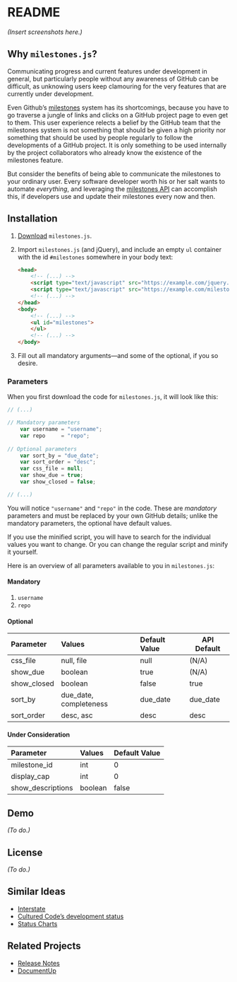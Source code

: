 README
======
*(Insert screenshots here.)*

Why `milestones.js`?
--------------------
Communicating progress and current features under development in general, but particularly people without any awareness of GitHub can be difficult, as unknowing users keep clamouring for the very features that are currently under development.

Even Github’s [milestones][milestones] system has its shortcomings, because you have to go traverse a jungle of links and clicks on a GitHub project page to even get to them. This user experience relects a belief by the GitHub team that the milestones system is not something that should be given a high priority nor something that should be used by people regularly to follow the developments of a GitHub project. It is only something to be used internally by the project collaborators who already know the existence of the milestones feature.

But consider the benefits of being able to communicate the milestones to your ordinary user. Every software developer worth his or her salt wants to automate *everything*, and leveraging the [milestones API][api] can accomplish this, if developers use and update their milestones every now and then.

Installation
------------

1. [Download][download] `milestones.js`.
2. Import `milestones.js` (and jQuery), and include an empty `ul` container with the id `#milestones` somewhere in your body text:

    ~~~html
    <head>
        <!-- (...) -->
        <script type="text/javascript" src="https://example.com/jquery.min.js"></script>
        <script type="text/javascript" src="https://example.com/milestones.min.js"></script>
        <!-- (...) -->
    </head>
    <body>
        <!-- (...) -->
        <ul id="milestones">
        </ul>
        <!-- (...) -->
    </body>
    ~~~

3. Fill out all mandatory arguments—and some of the optional, if you so desire.

### Parameters ###

When you first download the code for `milestones.js`, it will look like this:

~~~js
// (...)

// Mandatory parameters
    var username = "username";
    var repo     = "repo";
    
// Optional parameters
    var sort_by = "due_date";
    var sort_order = "desc";
    var css_file = null;
    var show_due = true;
    var show_closed = false;

// (...)
~~~

You will notice `"username"` and `"repo"` in the code. These are *mandatory* parameters and must be replaced by your own GitHub details; unlike the mandatory parameters, the optional have default values.

If you use the minified script, you will have to search for the individual values you want to change. Or you can change the regular script and minify it yourself.

Here is an overview of all parameters available to you in `milestones.js`:

#### Mandatory ####

1. `username`
2. `repo`

#### Optional ####

Parameter   | Values                 | Default Value | API Default
:-----------|:-----------------------|:--------------|------------
css_file    | null, file             | null          | (N/A)
show_due    | boolean                | true          | (N/A)
show_closed | boolean                | false         | true
sort_by     | due_date, completeness | due_date      | due_date
sort_order  | desc, asc              | desc          | desc

#### Under Consideration ####

Parameter         | Values  | Default Value
:-----------------|:--------|:-------------
milestone_id      | int     | 0
display_cap       | int     | 0
show_descriptions | boolean | false

Demo
----
*(To do.)*

License
-------
*(To do.)*

Similar Ideas
-------------
* [Interstate](//interstateapp.com/tour)
* [Cultured Code’s development status](//culturedcode.com/status/)
* [Status Charts](//statuschart.com/)

Related Projects
----------------
* [Release Notes](https://github.com/posabsolute/releasenotes)
* [DocumentUp](//documentup.com/#gh-pages)


[milestones]:   //blog.hackerbeers.com/2012/06/how-hackerbeers-uses-github-milestones-to-stay-focused-and-make-progress/
[api]:          //developer.github.com/v3/issues/milestones/
[download]:     https://github.com/ndarville/milestones.js/downloads